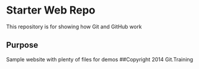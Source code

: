 # Starter Web Repo

This repository is for showing how Git and GitHub work

## Purpose

Sample website with plenty of files for demos
##Copyright
2014 Git.Training
